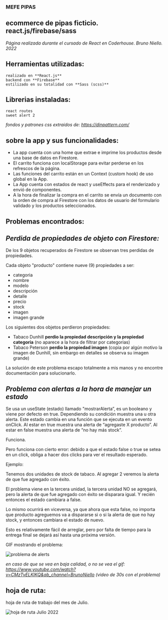 ### MEFE PIPAS
## ecommerce de pipas ficticio. react.js/firebase/sass

*Página realizada durante el cursado de React en Coderhouse. Bruno Niello. 2022*


## Herramientas utilizadas: 
    realizado en **React.js**
    backend con **Firebase**
    estilizado en su totalidad con **Sass (scss)**

## Librerias instaladas:
    react routes
    sweet alert 2

*fondos y patrones css extraidos de: https://dinpattern.com/*

## sobre la app y sus funcionalidades:

- La app cuenta con una home que extrae e imprime los productos desde una base de datos en Firestore.
- El carrito funciona con localStorage para evitar perderse en los refrescos de la página. 
- Las funciones del carrito están en un Context (custom hook) de uso global en la App. 
- La App cuenta con estados de react y useEffects para el renderizado y envió de componentes. 
- A la hora de finalizar la compra en el carrito se envía un documento con la orden de compra al Firestore con los datos de usuario del formulario validado y los      productos seleccionados. 

 ## Problemas encontrados: 
 
 ## ***Perdida de propiedades de objeto con Firestore:***
 
 De los 9 objetos recuperados de Firestore se observan tres perdidas de propiedades.
 
 Cada objeto "producto" contiene nueve (9) propiedades a ser: 
 - categoria
 - nombre
 - modelo
 - descripción
 - detalle
 - precio
 - stock
 - imagen
 - imagen grande
 
 Los siguientes dos objetos perdieron propiedades: 
 - Tabaco Dunhill **perdio la propiedad descripción y la propiedad categoria** (no aparece a la hora de filtrar por categorias)
 - Tabaco Peterson **perdio la propiedad imagen** (copia por algún motivo la imagen de Dunhill, sin embargo en detalles se observa su imagen grande)
 
 La solución de este problema escapo totalmente a mis manos y no encontre documentación para solucionarlo. 

## ***Problema con alertas a la hora de manejar un estado***

Se usa un useState (estado) llamado "mostrarAlerta”, es un booleano y viene por defecto en true. Dependiendo su condición muestra una u otra alerta. 
Este estado cambia en una función que se ejecuta en un evento onClick. Al estar en true muestra una alerta de “agregaste X producto”. Al estar en false muestra una alerta de “no hay más stock”.

Funciona. 

Pero funciona con cierto error: debido a que el estado false o true se setea en un click, obliga a hacer dos clicks para ver el resultado esperado. 

Ejemplo: 

Tenemos dos unidades de stock de tabaco. Al agregar 2 veremos la alerta de que fue agregado con éxito. 

El problema viene en la tercera unidad, la tercera unidad NO se agregará, pero la alerta de que fue agregado con éxito se disparara igual.  Y recién entonces el estado cambiara a false. 

Lo mismo ocurrirá en viceversa, ya que ahora que esta false, no importa que producto agreguemos va a dispararse si o si la alerta de que no hay stock, y entonces cambiara el estado de nuevo. 

Esto es relativamente fácil de arreglar, pero por falta de tiempo para la entrega final se dejará así hasta una próxima versión.   

GIF mostrando el problema:

![problema de alerts](https://firebasestorage.googleapis.com/v0/b/mefe-pipas.appspot.com/o/MEFE-PIPAS%20PROBLEMA.gif?alt=media&token=1014a56d-f1ff-4f79-85a5-7517a46659dd)

*en caso de que se vea en baja calidad, o no se vea el gif: https://www.youtube.com/watch?v=CMzTvELKIKQ&ab_channel=BrunoNiello (video de 30s con el problema)*

## hoja de ruta: 

hoja de ruta de trabajo del mes de Julio. 

![hoja de ruta Julio 2022](https://firebasestorage.googleapis.com/v0/b/mefe-pipas.appspot.com/o/hoja%20de%20ruta.png?alt=media&token=0e5a02a1-875c-4846-93fb-0b3533ed751a)

